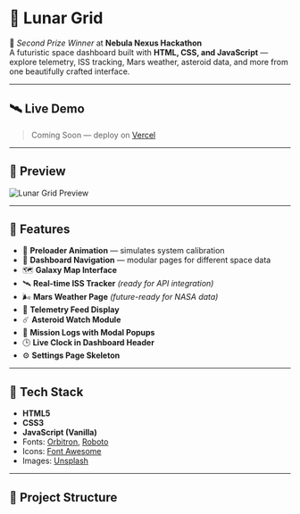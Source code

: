 # 🌌 Lunar Grid

🚀 *Second Prize Winner* at **Nebula Nexus Hackathon**  
A futuristic space dashboard built with **HTML, CSS, and JavaScript** — explore telemetry, ISS tracking, Mars weather, asteroid data, and more from one beautifully crafted interface.

---

## 🛰️ Live Demo

> Coming Soon — deploy on [Vercel](https://lunar-grid-phi.vercel.app/) 

---

## 📸 Preview

![Lunar Grid Preview](https://img.freepik.com/free-vector/sacred-geometry-symbol-background-experience-spiritual-energy_48903479.jpg)

---

## 🧠 Features

- 🔧 **Preloader Animation** — simulates system calibration
- 🌌 **Dashboard Navigation** — modular pages for different space data
- 🗺️ **Galaxy Map Interface**
- 🛰️ **Real-time ISS Tracker** *(ready for API integration)*
- 🌬️ **Mars Weather Page** *(future-ready for NASA data)*
- 📡 **Telemetry Feed Display**
- ☄️ **Asteroid Watch Module**
- 📓 **Mission Logs with Modal Popups**
- 🕒 **Live Clock in Dashboard Header**
- ⚙️ **Settings Page Skeleton**

---

## 🔧 Tech Stack

- **HTML5**  
- **CSS3**  
- **JavaScript (Vanilla)**  
- Fonts: [Orbitron](https://fonts.google.com/specimen/Orbitron), [Roboto](https://fonts.google.com/specimen/Roboto)  
- Icons: [Font Awesome](https://fontawesome.com/)  
- Images: [Unsplash](https://unsplash.com/)

---

## 📁 Project Structure

